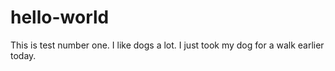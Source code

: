# hello-world
This is test number one.
I like dogs a lot. I just took my dog for a walk earlier today.
